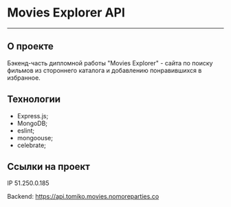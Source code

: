 # Movies Explorer API
--------------------
## О проекте

Бэкенд-часть дипломной работы "Movies Explorer" - сайта по поиску фильмов из стороннего каталога и добавлению понравившихся в избранное.

## Технологии

+ Express.js;
+ MongoDB;
+ eslint;
+ mongoouse;
+ celebrate;

## Ссылки на проект

IP 51.250.0.185

Backend: https://api.tomiko.movies.nomoreparties.co
